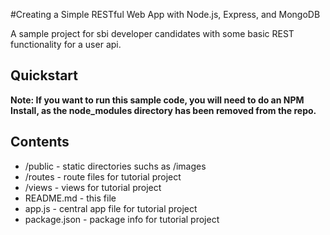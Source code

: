 #Creating a Simple RESTful Web App with Node.js, Express, and MongoDB

A sample project for sbi developer candidates with some basic REST functionality for a user api.

## Quickstart

**Note: If you want to run this sample code, you will need to do an NPM Install, as the node_modules directory has been removed from the repo.**

## Contents

* /public - static directories suchs as /images
* /routes - route files for tutorial project
* /views - views for tutorial project
* README.md - this file
* app.js - central app file for tutorial project
* package.json - package info for tutorial project

